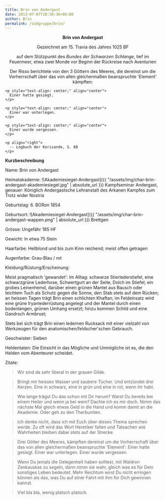 ```yaml
---
title: Brin von Andergast
date: 2013-07-07T18:30:36+00:00
author: Brin
permalink: /südgruppe/brin/
---
```



<p style="text-align: center;" align="center">
  <strong>Brin von Andergast</strong>
</p>

<p style="text-align: center;" align="center">
  <p style="text-align: center;">
  </p>

  <p style="text-align: center;">
    Gezeichnet am 15. Travia des Jahres 1025 BF
  </p>

  <p style="text-align: center;" align="center">
    auf dem Stützpunkt des<em> Bundes der Schwarzen Schlange</em>, tief im Feuermeer, etwa zwei Monde vor Beginn der Rückreise nach Aventurien
  </p>

  <p style="text-align: center;">
    <p style="text-align: center;">
      Der Risso berichtete von den 3 Göttern des Meeres, die dereinst um die Vorherrschaft über das von allen gleichermaßen beanspruchte 'Element' kämpften:
    </p>

    <p style="text-align: center;" align="center">
      Einer hatte gesiegt.
    </p>

    <p style="text-align: center;" align="center">
      Einer war unterlegen.
    </p>

    <p style="text-align: center;" align="center">
      Einer wurde vergessen.
    </p>

    <p align="right">
      -- Logbuch der Korisande, S. 68
    </p>

**Kurzbeschreibung**

Name: Brin von Andergast

Heimatakademie: ![Akademiesiegel-Andergast]({{ "/assets/img/char-brin-andergast-akademiesiegel.jpg" | absolute_url }})
  Kampfseminar Andergast, genauer: Königlich Andergastsche Lehranstalt des Arkanen Kampfes zum Trotz wider Nostria

Geburtstag: 6. BORon 1854

Geburtsort: ![Akademiesiegel-Andergast]({{ "/assets/img/char-brin-andergast-wappen.png" | absolute_url }})
  Brettgen

Grösse: Ungefähr 185 HF

Gewicht: In etwa 75 Stein

Haarfarbe: Hellblond und bis zum Kinn reichend; meist offen getragen

Augenfarbe: Grau-Blau / rot

Kleidung/Rüstung/Erscheinung:

Meist pragmatisch 'gewandet': Im Alltag: schwarze Stierlederstiefel, eine schwarzgrüne Lederhose, Schwertgurt an der Seite, Dolch im Stiefel; ein grobes Leinenhemd, darüber einen grünen Mantel aus Bausch oder leichtem Tuch als Schutz gegen die Sonne, den Stab stets auf dem Rücken; an heissen Tagen trägt Brin einen schlichten Khaftan; im Feldeinsatz wird eine grüne Iryanlederrüstung angelegt und der Mantel durch einen bodenlangen, grünen Umhang ersetzt; hinzu kommen Schild und eine Gandrsch Armbrust;

Stets bei sich trägt Brin einen ledernen Rucksack mit einer vielzahl von Werkzeugen für den anatomischen/feldscher'schen Gebrauch.

Geschwister: Sieben

Heldentaten: Die Einsicht in das Mögliche und Unmögliche ist es, die den Helden vom Abenteurer scheidet.

Zitate:

> Wir sind da sehr liberal in der grauen Gilde.

> Bringt mir heisses Wasser und saubere Tücher. Und entzündet drei Kerzen. Eine in schwarz, eine in grün und eine in rot, wenn ihr habt.

> Wie lange trägst Du das schon mit Dir herum? Warst Du bereits bei einem Heiler und wenn ja bei wem? Dachte ich es mir doch. Nimm das nächste Mal gleich etwas Geld in die Hand und komm damit an die Akademie. Oder geh zu den Therbuniten.

> Ich denke nicht, dass ich mit Euch über dieses Thema sprechen werde. Zu oft wird das Wort Heretiker fallen und Tatsachen wie Wahrheiten bleiben dabei stets auf der Strecke.

> Drei Götter des Meeres, kämpften dereinst um die Vorherrschaft über das von allen gleichermaßen beanspruchte 'Element': Einer hatte gesiegt. Einer war unterlegen. Einer wurde vergessen.

> Wenn Du jemals die Gelegenheit haben solltest, mit Waldron Zenkauskas zu segeln, dann nimm sie wahr, gleich was es für Dein sonstiges Leben bedeutet. Mehr Reichtum wirst Du nicht erringen können als das, was Du auf einer Fahrt mit ihm für Dich gewinnen kannst.

> Viel bla bla, wenig platsch platsch.
